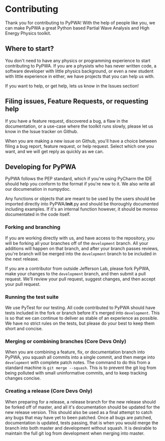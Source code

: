 # Contributing

Thank you for contributing to PyPWA! With the help of people like you,
we can make PyPWA a great Python based Partial Wave Analysis and High
Energy Physics toolkit.

## Where to start?

You don't need to have any physics or programming experience to start
contributing to PyPWA. If you are a physists who has never written code,
a software developer with little physics background, or even a new
student with little experience in either, we have projects that you can
help us with.

If you want to help, or get help, lets us know in the Issues section!

## Filing issues, Feature Requests, or requesting help

If you have a feature request, discovered a bug, a flaw in the
documentation, or a use-case where the toolkit runs slowly, please let
us know in the Issue tracker on Github.

When you are making a new issue on Github, you'll have a choice between
filing a bug report, feature request, or help request. Select which one
you want, and we will get reply as quickly as we can.

## Developing for PyPWA

PyPWA follows the PEP standard, which if you're using PyCharm the IDE
should help you conform to the format if you're new to it. We also
write all our documenation in numpydoc. 

Any functions or objects that are meant to be used by the users should
be imported directly into PyPWA/__init__.py and should be thoroughly
documented including examples. If it's an internal function however, it
should be moreso documentated in the code itself.

### Forking and branching

If you are working directly with us, and have access to the repository,
you will be forking all your branches off of the `development` branch.
All your additions will happen on that branch, and after your branch
passes reviews, you're branch will be merged into the `development`
branch to be included in the next release.

If you are a contributor from outside Jefferson Lab, please fork PyPWA,
make your changes to the `development` branch, and then submit a pull
request. We'll review your pull request, suggest changes, and then
accept your pull request.

### Running the test suite

We use PyTest for our testing. All code contributed to PyPWA should have
tests included in the fork or branch before it's merged into
`development`. This is so that we can continue to deliver as stable of
an experience as possible. We have no strict rules on the tests, but
please do your best to keep them short and concise.

### Merging or combining branches (Core Devs Only)

When you are combining a feature, fix, or documentation branch into
PyPWA, you squash all commits into a single commit, and then merge into
`development` with complete patch notes. The command to do this from a
standard machine is `git merge --squash`. This is to prevent the git
log from being polluted with small uninformative commits, and to keep
tracking changes concise.

### Creating a release (Core Devs Only)

When preparing for a release, a release branch for the new release
should be forked off of master, and all it's documentation should be
updated for the new release version. This should also be used as a final
attempt to catch any bugs that may have yet to been patched. Once all
bugs are patched, documentation is updated, tests passing, that is when
you would merge the branch into both master and development without
squash. It is desirable to maintain the full git log from development
when merging into master.
